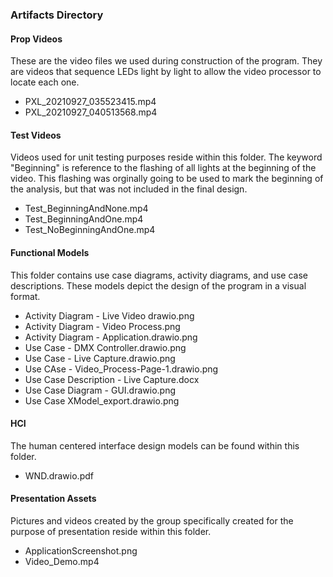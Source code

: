 ### Artifacts Directory

#### Prop Videos

These are the video files we used during construction of the program. They are videos that sequence LEDs light by light to allow the video processor to locate each one.

- PXL_20210927_035523415.mp4
- PXL_20210927_040513568.mp4

#### Test Videos

Videos used for unit testing purposes reside within this folder. The keyword "Beginning" is reference to the flashing of all lights at the beginning of the video. This flashing was orginally going to be used to mark the beginning of the analysis, but that was not included in the final design.

- Test_BeginningAndNone.mp4
- Test_BeginningAndOne.mp4
- Test_NoBeginningAndOne.mp4

#### Functional Models

This folder contains use case diagrams, activity diagrams, and use case descriptions. These models depict the design of the program in a visual format.

- Activity Diagram - Live Video drawio.png
- Activity Diagram - Video Process.png
- Activity Diagram - Application.drawio.png
- Use Case - DMX Controller.drawio.png
- Use Case - Live Capture.drawio.png
- Use CAse - Video_Process-Page-1.drawio.png
- Use Case Description - Live Capture.docx
- Use Case Diagram - GUI.drawio.png
- Use Case XModel_export.drawio.png

#### HCI

The human centered interface design models can be found within this folder.

- WND.drawio.pdf

#### Presentation Assets

Pictures and videos created by the group specifically created for the purpose of presentation reside within this folder. 

- ApplicationScreenshot.png
- Video_Demo.mp4
